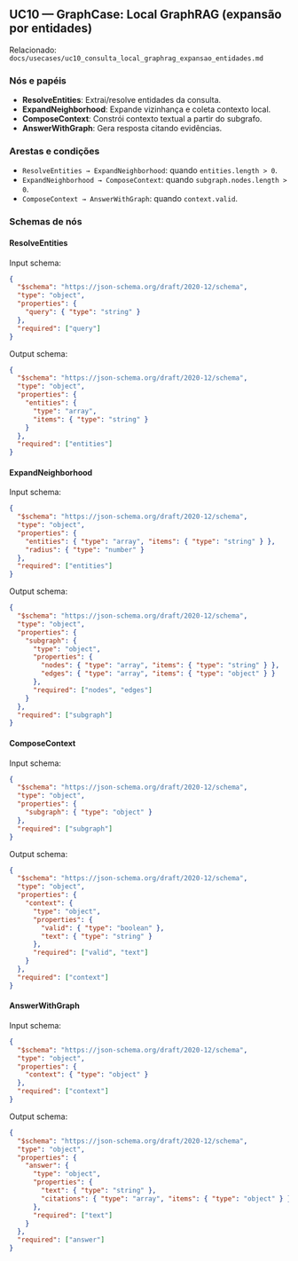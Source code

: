 ## UC10 — GraphCase: Local GraphRAG (expansão por entidades)

Relacionado: `docs/usecases/uc10_consulta_local_graphrag_expansao_entidades.md`

### Nós e papéis
- **ResolveEntities**: Extrai/resolve entidades da consulta.
- **ExpandNeighborhood**: Expande vizinhança e coleta contexto local.
- **ComposeContext**: Constrói contexto textual a partir do subgrafo.
- **AnswerWithGraph**: Gera resposta citando evidências.

### Arestas e condições
- `ResolveEntities → ExpandNeighborhood`: quando `entities.length > 0`.
- `ExpandNeighborhood → ComposeContext`: quando `subgraph.nodes.length > 0`.
- `ComposeContext → AnswerWithGraph`: quando `context.valid`.

### Schemas de nós

#### ResolveEntities
Input schema:
```json
{
  "$schema": "https://json-schema.org/draft/2020-12/schema",
  "type": "object",
  "properties": {
    "query": { "type": "string" }
  },
  "required": ["query"]
}
```
Output schema:
```json
{
  "$schema": "https://json-schema.org/draft/2020-12/schema",
  "type": "object",
  "properties": {
    "entities": {
      "type": "array",
      "items": { "type": "string" }
    }
  },
  "required": ["entities"]
}
```

#### ExpandNeighborhood
Input schema:
```json
{
  "$schema": "https://json-schema.org/draft/2020-12/schema",
  "type": "object",
  "properties": {
    "entities": { "type": "array", "items": { "type": "string" } },
    "radius": { "type": "number" }
  },
  "required": ["entities"]
}
```
Output schema:
```json
{
  "$schema": "https://json-schema.org/draft/2020-12/schema",
  "type": "object",
  "properties": {
    "subgraph": {
      "type": "object",
      "properties": {
        "nodes": { "type": "array", "items": { "type": "string" } },
        "edges": { "type": "array", "items": { "type": "object" } }
      },
      "required": ["nodes", "edges"]
    }
  },
  "required": ["subgraph"]
}
```

#### ComposeContext
Input schema:
```json
{
  "$schema": "https://json-schema.org/draft/2020-12/schema",
  "type": "object",
  "properties": {
    "subgraph": { "type": "object" }
  },
  "required": ["subgraph"]
}
```
Output schema:
```json
{
  "$schema": "https://json-schema.org/draft/2020-12/schema",
  "type": "object",
  "properties": {
    "context": {
      "type": "object",
      "properties": {
        "valid": { "type": "boolean" },
        "text": { "type": "string" }
      },
      "required": ["valid", "text"]
    }
  },
  "required": ["context"]
}
```

#### AnswerWithGraph
Input schema:
```json
{
  "$schema": "https://json-schema.org/draft/2020-12/schema",
  "type": "object",
  "properties": {
    "context": { "type": "object" }
  },
  "required": ["context"]
}
```
Output schema:
```json
{
  "$schema": "https://json-schema.org/draft/2020-12/schema",
  "type": "object",
  "properties": {
    "answer": {
      "type": "object",
      "properties": {
        "text": { "type": "string" },
        "citations": { "type": "array", "items": { "type": "object" } }
      },
      "required": ["text"]
    }
  },
  "required": ["answer"]
}
```


